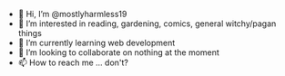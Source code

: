 - 👋 Hi, I’m @mostlyharmless19
- 👀 I’m interested in reading, gardening, comics, general witchy/pagan things
- 🌱 I’m currently learning web development 
- 💞️ I’m looking to collaborate on nothing at the moment
- 📫 How to reach me ... don't?

<!---
mostlyharmless19/mostlyharmless19 is a ✨ special ✨ repository because its `README.md` (this file) appears on your GitHub profile.
You can click the Preview link to take a look at your changes.
--->
